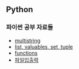 ## Python

### 파이썬 공부 자료들
* [multistring](https://github.com/taehosunlee/Python-/blob/main/Jump%20to%20Python/multistring.py)
* [list, valuables, set, tuple](https://github.com/taehosunlee/Python-/blob/main/Jump%20to%20Python/List%2C%20Tuple%2C%20Set%2C%20Dictionary....py)
* [functions](https://github.com/taehosunlee/Python-/blob/main/Jump%20to%20Python/%ED%95%A8%EC%88%98.py)
* [파일입출력](https://github.com/taehosunlee/Python-/blob/main/Jump%20to%20Python/%ED%8C%8C%EC%9D%BC%20%EC%9D%BD%EA%B3%A0%EC%93%B0%EA%B8%B0.py)



